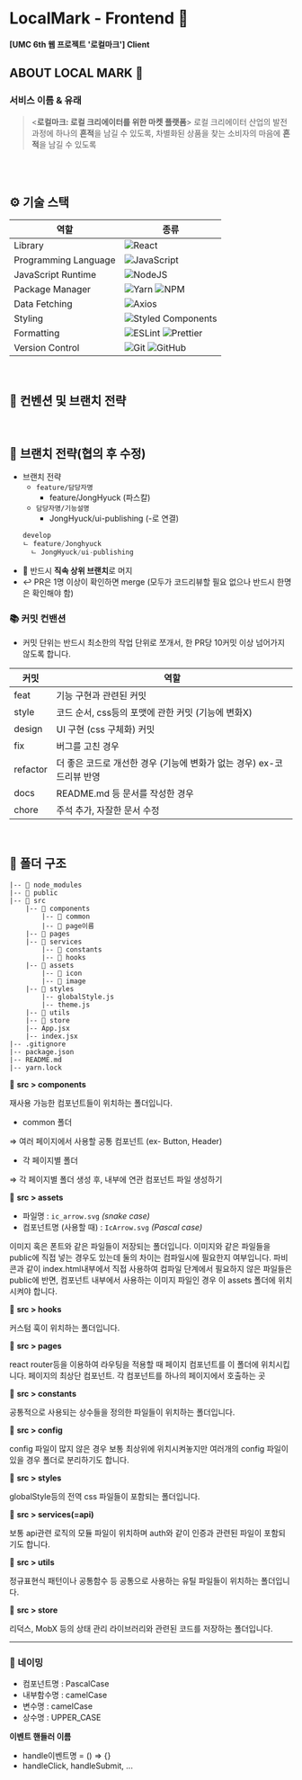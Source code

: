 # LocalMark - Frontend :art:
<b>[UMC 6th 웹 프로젝트 '로컬마크'] Client</b>
<br/>

## ABOUT LOCAL MARK :runner:
      
### 서비스 이름 & 유래

> <**로컬마크: 로컬 크리에이터를 위한 마켓 플랫폼**>
로컬 크리에이터 산업의 발전 과정에 하나의 **흔적**을 남길 수 있도록,
차별화된 상품을 찾는 소비자의 마음에 **흔적**을 남길 수 있도록
>



<br/>
<br/>
</a>


## ⚙️ 기술 스택

<div align="center">

| 역할                 | 종류                                                                                                                                                                                                              |
| -------------------- | ----------------------------------------------------------------------------------------------------------------------------------------------------------------------------------------------------------------- |
| Library            | ![React](https://img.shields.io/badge/React-61DAFB?style=for-the-badge&logo=React&logoColor=black)                                                                                                         |
| Programming Language | ![JavaScript](https://img.shields.io/badge/javascript-%23323330.svg?style=for-the-badge&logo=javascript&logoColor=%23F7DF1E)                                                                                             |
| JavaScript Runtime   | ![NodeJS](https://img.shields.io/badge/node.js-6DA55F?style=for-the-badge&logo=node.js&logoColor=white)                                                                                             |
| Package Manager    | ![Yarn](https://img.shields.io/badge/yarn-%232C8EBB.svg?style=for-the-badge&logo=yarn&logoColor=white)   ![NPM](https://img.shields.io/badge/NPM-%23CB3837.svg?style=for-the-badge&logo=npm&logoColor=white)                                                                                        |
| Data Fetching              | ![Axios](https://img.shields.io/badge/Axios-5A29E4?style=for-the-badge&logo=Axios&logoColor=white)                                                                        |
| Styling              | ![Styled Components](https://img.shields.io/badge/styled--components-DB7093?style=for-the-badge&logo=styled-components&logoColor=white)                                                                           |
| Formatting           | ![ESLint](https://img.shields.io/badge/ESLint-4B3263?style=for-the-badge&logo=eslint&logoColor=white) ![Prettier](https://img.shields.io/badge/Prettier-F7B93E?style=for-the-badge&logo=prettier&logoColor=white) |
| Version Control      | ![Git](https://img.shields.io/badge/git-%23F05033.svg?style=for-the-badge&logo=git&logoColor=white) ![GitHub](https://img.shields.io/badge/github-%23121011.svg?style=for-the-badge&logo=github&logoColor=white)  |
</div>
<br/>

<div>
  
<h2>  📄 컨벤션 및 브랜치 전략 </h2>



<br/>

## :cactus: 브랜치 전략(협의 후 수정)

- 브랜치 전략
  - `feature/담당자명`
    - feature/JongHyuck (파스칼)
  - `담당자명/기능설명`
    - JongHyuck/ui-publishing (-로 연결)
  ```js
  develop
  ㄴ feature/Jonghyuck
  	ㄴ JongHyuck/ui-publishing
  ```
- 🚨 반드시 **직속 상위 브랜치**로 머지
- ↩️ PR은 1명 이상이 확인하면 merge (모두가 코드리뷰할 필요 없으나 반드시 한명은 확인해야 함)

### 📚 커밋 컨밴션

- 커밋 단위는 반드시 최소한의 작업 단위로 쪼개서, 한 PR당 10커밋 이상 넘어가지 않도록 합니다.

| 커밋     | 역할                                                                  |
| -------- | --------------------------------------------------------------------- |
| feat     | 기능 구현과 관련된 커밋                                               |
| style    | 코드 순서, css등의 포맷에 관한 커밋 (기능에 변화X)                    |
| design   | UI 구현 (css 구체화) 커밋                                             |
| fix      | 버그를 고친 경우                                                      |
| refactor | 더 좋은 코드로 개선한 경우 (기능에 변화가 없는 경우) ex-코드리뷰 반영 |
| docs     | README.md 등 문서를 작성한 경우                                       |
| chore    | 주석 추가, 자잘한 문서 수정                                           |

<br/>

## 📁 폴더 구조

```
|-- 📁 node_modules
|-- 📁 public
|-- 📁 src
	|-- 📁 components
		|-- 📁 common
		|-- 📁 page이름
	|-- 📁 pages
	|-- 📁 services
        |-- 📁 constants
        |-- 📁 hooks
	|-- 📁 assets
		|-- 📁 icon
		|-- 📁 image
	|-- 📁 styles
		|-- globalStyle.js
		|-- theme.js
	|-- 📁 utils
	|-- 📁 store
	|-- App.jsx
	|-- index.jsx
|-- .gitignore
|-- package.json
|-- README.md
|-- yarn.lock
```
📁 **src > components**

 
재사용 가능한 컴포넌트들이 위치하는 폴더입니다.
- common 폴더

⇒ 여러 페이지에서 사용할 공통 컴포넌트 (ex- Button, Header)

- 각 페이지별 폴더

⇒ 각 페이지별 폴더 생성 후, 내부에 연관 컴포넌트 파일 생성하기


📁 **src > assets**
   - 파일명 : `ic_arrow.svg` _(snake case)_
   - 컴포넌트명 (사용할 때) : `IcArrow.svg` _(Pascal case)_


이미지 혹은 폰트와 같은 파일들이 저장되는 폴더입니다.
이미지와 같은 파일들을 public에 직접 넣는 경우도 있는데 둘의 차이는 컴파일시에 필요한지 여부입니다.
파비콘과 같이 index.html내부에서 직접 사용하여 컴파일 단계에서 필요하지 않은 파일들은 public에
반면, 컴포넌트 내부에서 사용하는 이미지 파일인 경우 이 assets 폴더에 위치시켜야 합니다.



📁 **src > hooks**


커스텀 훅이 위치하는 폴더입니다.

📁 **src > pages**


react router등을 이용하여 라우팅을 적용할 때 페이지 컴포넌트를 이 폴더에 위치시킵니다.
페이지의 최상단 컴포넌트. 각 컴포넌트를 하나의 페이지에서 호출하는 곳

📁 **src > constants**


공통적으로 사용되는 상수들을 정의한 파일들이 위치하는 폴더입니다.

📁 **src > config**

  
config 파일이 많지 않은 경우 보통 최상위에 위치시켜놓지만 여러개의 config 파일이 있을 경우 폴더로 분리하기도 합니다.

📁 **src > styles**


globalStyle등의 전역 css 파일들이 포함되는 폴더입니다.

📁 **src > services(=api)**


보통 api관련 로직의 모듈 파일이 위치하며 auth와 같이 인증과 관련된 파일이 포함되기도 합니다.

📁 **src > utils**

  
정규표현식 패턴이나 공통함수 등 공통으로 사용하는 유틸 파일들이 위치하는 폴더입니다.


📁 **src > store**


리덕스, MobX 등의 상태 관리 라이브러리와 관련된 코드를 저장하는 폴더입니다.
<hr></hr>

### :tongue: 네이밍

- 컴포넌트명 : PascalCase
- 내부함수명 : camelCase
- 변수명 : camelCase
- 상수명 : UPPER_CASE

<aside>
<b>이벤트 핸들러 이름</b>

- handle이벤트명 = () ⇒ {}
- handleClick, handleSubmit, ...
</aside>





